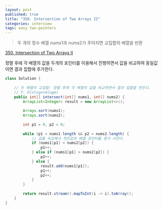 ```yaml
---
layout: post
published: true
title: "350. Intersection of Two Arrays II"
categories: interview
tags: easy two-pointers
---
```


> 두 개의 정수 배열 nums1과 nums2가 주어지면 교집합의 배열을 반환

[350. Intersection of Two Arrays II](https://leetcode.com/problems/intersection-of-two-arrays-ii/)

정렬 후에 각 배열의 값을 두개의 포인터를 이용해서 진행하면서 값을 비교하여 동일값이면 결과 집합에 추가한다.

```java
class Solution {
    
    // 두 배열의 교집합: 정렬 후에 각 배열의 값을 비교하면서 결과 집합을 만든다.
    // T: O(nlogn+mlogm)
    public int[] intersect(int[] nums1, int[] nums2) {
        ArrayList<Integer> result = new ArrayList<>();
        
        Arrays.sort(nums1);
        Arrays.sort(nums2);
        
        int p1 = 0, p2 = 0;
        
        while (p1 < nums1.length && p2 < nums2.length) {
            // 값을 비교해서 작은값의 배열 포인터를 증가 시킨다.
            if (nums1[p1] < nums2[p2]) {
                p1++;
            } else if (nums1[p1] > nums2[p2]) {
                p2++;
            } else {
                result.add(nums1[p1]);
                p1++;
                p2++;
            }
        }
        
        return result.stream().mapToInt(i -> i).toArray();
    }
}
```